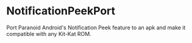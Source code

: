 NotificationPeekPort
====================

Port Paranoid Android's Notification Peek feature to an apk and make it compatible with any Kit-Kat ROM.
